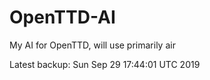 # OpenTTD-AI
My AI for OpenTTD, will use primarily air

Latest backup: Sun Sep 29 17:44:01 UTC 2019
